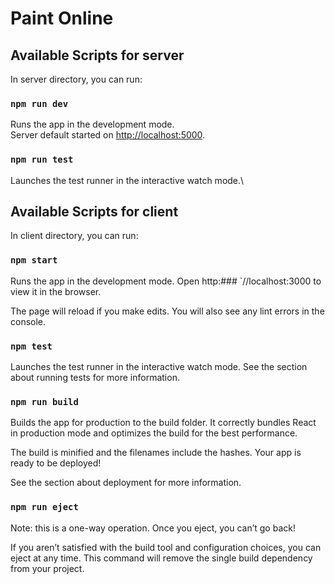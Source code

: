 # Paint Online

## Available Scripts for server

In server directory, you can run:

### `npm run dev`

Runs the app in the development mode.\
Server default started on [http://localhost:5000](http://localhost:5000).

### `npm run test`

Launches the test runner in the interactive watch mode.\

## Available Scripts for client

In client directory, you can run:

### `npm start`

Runs the app in the development mode.
Open http:### `//localhost:3000 to view it in the browser.

The page will reload if you make edits.
You will also see any lint errors in the console.

### `npm test`

Launches the test runner in the interactive watch mode.
See the section about running tests for more information.

### `npm run build`

Builds the app for production to the build folder.
It correctly bundles React in production mode and optimizes the build for the best performance.

The build is minified and the filenames include the hashes.
Your app is ready to be deployed!

See the section about deployment for more information.

### `npm run eject`

Note: this is a one-way operation. Once you eject, you can’t go back!

If you aren’t satisfied with the build tool and configuration choices, you can eject at any time. This command will remove the single build dependency from your project.
